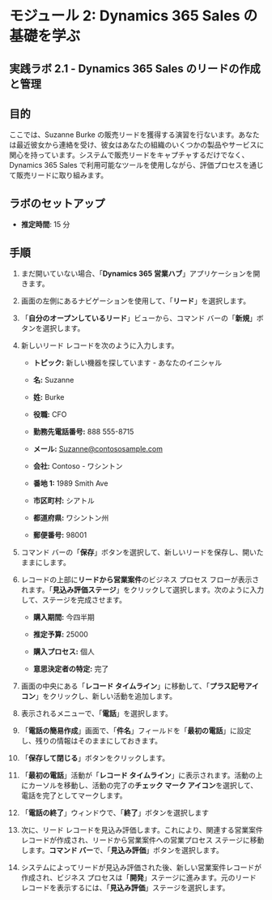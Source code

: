 ﻿---
lab:
    title: 'ラボ 2.1: Dynamics 365 Sales のリードの作成と管理'
    module: 'モジュール 2: Dynamics 365 Sales の基礎を学ぶ'
---

モジュール 2: Dynamics 365 Sales の基礎を学ぶ
========================

## 実践ラボ 2.1 - Dynamics 365 Sales のリードの作成と管理

## 目的

ここでは、Suzanne Burke の販売リードを獲得する演習を行ないます。あなたは最近彼女から連絡を受け、彼女はあなたの組織のいくつかの製品やサービスに関心を持っています。システムで販売リードをキャプチャするだけでなく、Dynamics 365 Sales で利用可能なツールを使用しながら、評価プロセスを通じて販売リードに取り組みます。


## ラボのセットアップ

  - **推定時間**: 15 分

## 手順

1. まだ開いていない場合、「**Dynamics 365 営業ハブ**」アプリケーションを開きます。 

2. 画面の左側にあるナビゲーションを使用して、「**リード**」を選択します。 

3. 「**自分のオープンしているリード**」ビューから、コマンド バーの「**新規**」ボタンを選択します。

4. 新しいリード レコードを次のように入力します。

	- **トピック:** 新しい機器を探しています - あなたのイニシャル

	- **名:** Suzanne

	- **姓:** Burke

	- **役職:** CFO

	- **勤務先電話番号:** 888 555-8715

	- **メール:** Suzanne@contososample.com

	- **会社:** Contoso - ワシントン

	- **番地 1:** 1989 Smith Ave

	- **市区町村:** シアトル

	- **都道府県:** ワシントン州

	- **郵便番号:** 98001 

5. コマンド バーの「**保存**」ボタンを選択して、新しいリードを保存し、開いたままにします。

6. レコードの上部に**リードから営業案件**のビジネス プロセス フローが表示されます。「**見込み評価ステージ**」をクリックして選択します。次のように入力して、ステージを完成させます。

	- **購入期間:** 今四半期

	- **推定予算:** 25000 

	- **購入プロセス:** 個人

	- **意思決定者の特定:** 完了

7. 画面の中央にある「**レコード タイムライン**」に移動して、「**プラス記号アイコン**」をクリックし、新しい活動を追加します。 

8. 表示されるメニューで、「**電話**」を選択します。

9. 「**電話の簡易作成**」画面で、「**件名**」フィールドを「**最初の電話**」に設定し、残りの情報はそのままにしておきます。 

10. 「**保存して閉じる**」ボタンをクリックします。

11. 「**最初の電話**」活動が「**レコード タイムライン**」に表示されます。活動の上にカーソルを移動し、活動の完了の**チェック マーク アイコン**を選択して、電話を完了としてマークします。 

12. 「**電話の終了**」ウィンドウで、「**終了**」ボタンを選択します 

13. 次に、リード レコードを見込み評価します。これにより、関連する営業案件レコードが作成され、リードから営業案件への営業プロセス ステージに移動します。**コマンド バー**で、「**見込み評価**」ボタンを選択します。 

14. システムによってリードが見込み評価された後、新しい営業案件レコードが作成され、ビジネス プロセスは「**開発**」ステージに進みます。元のリード レコードを表示するには、「**見込み評価**」ステージを選択します。 

